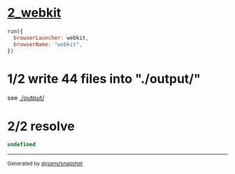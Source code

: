 # [2_webkit](../../dev_errors_snapshots.test.mjs#L104)

```js
run({
  browserLauncher: webkit,
  browserName: "webkit",
})
```

# 1/2 write 44 files into "./output/"

see [./output/](./output/)

# 2/2 resolve

```js
undefined
```

---

<sub>
  Generated by <a href="https://github.com/jsenv/core/tree/main/packages/independent/snapshot">@jsenv/snapshot</a>
</sub>
